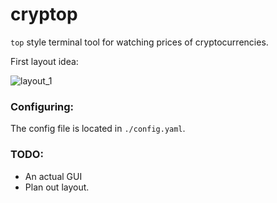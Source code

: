 # cryptop

`top` style terminal tool for watching prices of cryptocurrencies.

First layout idea:

![layout_1](https://github.com/eggmund/cryptop/tree/master/ideas/layout/layout_1.png)


### Configuring:

The config file is located in `./config.yaml`.

### TODO:
- An actual GUI
- Plan out layout.
